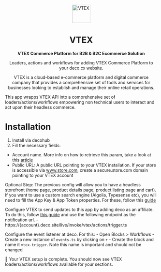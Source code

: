 <p align="center">
  <a href="https://vtex.com/">
    <img alt="VTEX" src="https://github.com/deco-cx/apps/assets/1753396/bede882a-0893-45f0-a777-d693dd9c105a" width="60" />
  </a>
</p>
<h1 align="center">
  VTEX
</h1>

<p align="center">
  <strong>
    VTEX Commerce Platform for B2B & B2C Ecommerce Solution
  </strong>
</p>
<p align="center">
  Loaders, actions and workflows for adding VTEX Commerce Platform to your deco.cx website.
</p>

<p align="center">
VTEX is a cloud-based e-commerce platform and digital commerce company that provides a comprehensive set of tools and services for businesses looking to establish and manage their online retail operations.

This app wrapps VTEX API into a comprehensive set of loaders/actions/workflows
empowering non technical users to interact and act upon their headless commerce.

</p>

# Installation

1. Install via decohub
2. Fill the necessary fields:

- Account name. More info on how to retrieve this param, take a look at this
  [article](https://help.vtex.com/en/tutorial/what-is-an-account-name--i0mIGLcg3QyEy8OCicEoC?&utm_source=autocomplete)
- Public URL: A public URL pointing to your VTEX installation. If your store is
  accessible via www.store.com, create a secure.store.com domain pointing to
  your VTEX account

Optional Step: The previous config will allow you to have a headless storefront
(home page, product details page, product listing page and cart). If you want to
use a custom search engine (Algolia, Typesense etc), you will need to fill the
App Key & App Token properties. For these, follow this
[guide](https://help.vtex.com/tutorial/application-keys--2iffYzlvvz4BDMr6WGUtet#generating-app-keys-in-your-account)

Configure VTEX to send updates to this app by adding deco as an affiliate. To do
this, follow
[this guide](https://help.vtex.com/en/tutorial/configuring-affiliates--tutorials_187?&utm_source=autocomplete)
and use the following endpoint as the notification url. -
https://{account}.deco.site/live/invoke/vtex/actions/trigger.ts

Configure the event listener at deco. For this: - Open Blocks > Workflows -
Create a new instance of `events.ts` by clicking on `+` - Create the block and
name it `vtex-trigger`. Note this name is important and should not be changed

🎉 Your VTEX setup is complete. You should now see VTEX
loaders/actions/workflows available for your sections.
